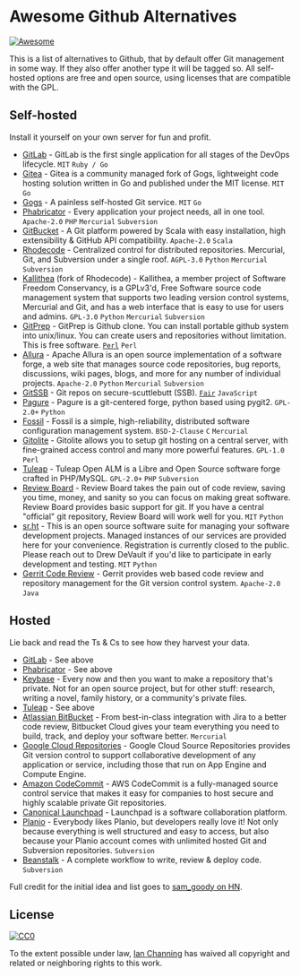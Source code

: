 # Awesome Github Alternatives

[![Awesome](https://awesome.re/badge.svg)](https://awesome.re)

This is a list of alternatives to Github, that by default offer Git management in some way. If they also offer another type it will be tagged so. All self-hosted options are free and open source, using licenses that are compatible with the GPL.

## Self-hosted

Install it yourself on your own server for fun and profit.

- [GitLab](https://about.gitlab.com/) - GitLab is the first single application for all stages of the DevOps lifecycle. `MIT` `Ruby / Go`
- [Gitea](https://gitea.io/en-US/) - Gitea is a community managed fork of Gogs, lightweight code hosting solution written in Go and published under the MIT license. `MIT` `Go`
- [Gogs](https://gogs.io/) - A painless self-hosted Git service. `MIT` `Go`
- [Phabricator](https://phacility.com/phabricator/) - Every application your project needs, all in one tool. `Apache-2.0` `PHP` `Mercurial` `Subversion`
- [GitBucket](https://gitbucket.github.io/) - A Git platform powered by Scala with easy installation, high extensibility & GitHub API compatibility. `Apache-2.0` `Scala`
- [Rhodecode](https://rhodecode.com/) - Centralized control for distributed repositories. Mercurial, Git, and Subversion under a single roof. `AGPL-3.0` `Python` `Mercurial` `Subversion`
- [Kallithea](https://kallithea-scm.org/) (fork of Rhodecode) - Kallithea, a member project of Software Freedom Conservancy, is a GPLv3'd, Free Software source code management system that supports two leading version control systems, Mercurial and Git, and has a web interface that is easy to use for users and admins. `GPL-3.0` `Python` `Mercurial` `Subversion`
- [GitPrep](http://gitprep.yukikimoto.com/) - GitPrep is Github clone. You can install portable github system into unix/linux. You can create users and repositories without limitation. This is free software. [`Perl`][2] `Perl`
- [Allura](https://allura.apache.org/) - Apache Allura is an open source implementation of a software forge, a web site that manages source code repositories, bug reports, discussions, wiki pages, blogs, and more for any number of individual projects. `Apache-2.0` `Python` `Mercurial` `Subversion`
- [GitSSB](https://git.scuttlebot.io/%25n92DiQh7ietE%2BR%2BX%2FI403LQoyf2DtR3WQfCkDKlheQU%3D.sha256) - Git repos on secure-scuttlebutt (SSB). [`Fair`][3] `JavaScript`
- [Pagure](https://pagure.io/pagure) - Pagure is a git-centered forge, python based using pygit2. `GPL-2.0+` `Python`
- [Fossil](https://fossil-scm.org) - Fossil is a simple, high-reliability, distributed software configuration management system. `BSD-2-Clause` `C` `Mercurial`
- [Gitolite](http://gitolite.com/gitolite/) - Gitolite allows you to setup git hosting on a central server, with fine-grained access control and many more powerful features. `GPL-1.0` `Perl`
- [Tuleap](https://www.tuleap.org) - Tuleap Open ALM is a Libre and Open Source software forge crafted in PHP/MySQL. `GPL-2.0+` `PHP` `Subversion`
- [Review Board](https://www.reviewboard.org) - Review Board takes the pain out of code review, saving you time, money, and sanity so you can focus on making great software. Review Board provides basic support for git. If you have a central "official" git repository, Review Board will work well for you. `MIT` `Python`
- [sr.ht](https://drewdevault.com/2018/06/05/Should-you-move-to-sr.ht.html) - This is an open source software suite for managing your software development projects. Managed instances of our services are provided here for your convenience. Registration is currently closed to the public. Please reach out to Drew DeVault if you'd like to participate in early development and testing. `MIT` `Python`
- [Gerrit Code Review](https://www.gerritcodereview.com/) - Gerrit provides web based code review and repository management for the Git version control system. `Apache-2.0` `Java`

## Hosted

Lie back and read the Ts & Cs to see how they harvest your data.

- [GitLab](https://about.gitlab.com/) - See above
- [Phabricator](https://phacility.com/phabricator/) - See above
- [Keybase](https://keybase.io/blog/encrypted-git-for-everyone) - Every now and then you want to make a repository that's private. Not for an open source project, but for other stuff: research, writing a novel, family history, or a community's private files.
- [Tuleap](https://www.tuleap.org) - See above
- [Atlassian BitBucket](https://bitbucket.org/) - From best-in-class integration with Jira to a better code review, Bitbucket Cloud gives your team everything you need to build, track, and deploy your software better. `Mercurial`
- [Google Cloud Repositories](https://cloud.google.com/source-repositories/) - Google Cloud Source Repositories provides Git version control to support collaborative development of any application or service, including those that run on App Engine and Compute Engine.
- [Amazon CodeCommit](https://aws.amazon.com/codecommit/) - AWS CodeCommit is a fully-managed source control service that makes it easy for companies to host secure and highly scalable private Git repositories.
- [Canonical Launchpad](https://launchpad.net/) - Launchpad is a software collaboration platform.
- [Planio](https://plan.io/subversion-hosting-and-git-hosting/) - Everybody likes Planio, but developers really love it! Not only because everything is well structured and easy to access, but also because your Planio account comes with unlimited hosted Git and Subversion repositories. `Subversion`
- [Beanstalk](https://beanstalkapp.com/) - A complete workflow to write, review & deploy code. `Subversion`

Full credit for the initial idea and list goes to [sam_goody on HN][1].

## License

[![CC0](http://mirrors.creativecommons.org/presskit/buttons/88x31/svg/cc-zero.svg)](https://creativecommons.org/publicdomain/zero/1.0/)

To the extent possible under law, [Ian Channing](https://ianchanning.com) has waived all copyright and related or neighboring rights to this work.

[1]: https://news.ycombinator.com/item?id=17254141
[2]: https://opensource.org/licenses/Artistic-2.0
[3]: https://en.wikipedia.org/wiki/Fair_License

